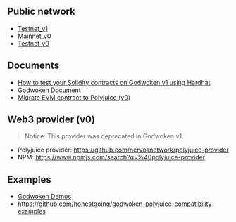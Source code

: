 ## Public network

* [Testnet_v1](./testnet_v1/)
* [Mainnet_v0](./mainnet)
* [Testnet_v0](./testnet)

## Documents

* [How to test your Solidity contracts on Godwoken v1 using Hardhat](https://github.com/nervosnetwork/godwoken-tests)
* [Godwoken Document](https://docs.godwoken.io)
* [Migrate EVM contract to Polyjuice (v0)](https://github.com/nervosnetwork/godwoken/blob/master/docs/migrate_evm_contract_to_polyjuice.md)

## Web3 provider (v0)

> Notice: 
This provider was deprecated in Godwoken v1.

* Polyjuice provider: https://github.com/nervosnetwork/polyjuice-provider
* NPM: https://www.npmjs.com/search?q=%40polyjuice-provider

## Examples

* [Godwoken Demos](https://github.com/classicalliu/gw-demos)
* https://github.com/honestgoing/godwoken-polyjuice-compatibility-examples
